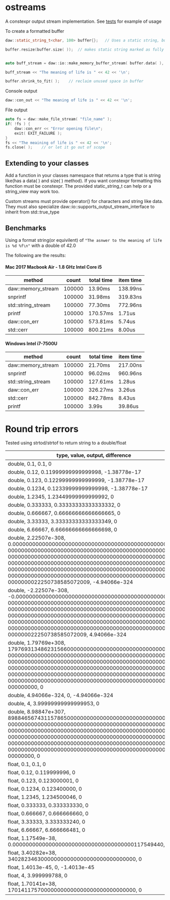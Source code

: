 # ostreams
A constexpr output stream implementation.  See [tests](https://github.com/beached/ostreams/tree/master/tests) for example of usage

To create a formatted buffer

```cpp
daw::static_string_t<char, 100> buffer{};   // Uses a static string, but any contiguous memory area is fine

buffer.resize(buffer.size( ));  // makes static string marked as fully used


auto buff_stream = daw::io::make_memory_buffer_stream( buffer.data( ), buffer.size( ) );    // create stream

buff_stream << "The meaning of life is " << 42 << '\n';

buffer.shrink_to_fit( );    // reclaim unused space in buffer
```
Console output
```cpp
daw::con_out << "The meaning of life is " << 42 << '\n';
```

File output
```cpp
auto fs = daw::make_file_stream( "file_name" );
if( !fs ) {
    daw::con_err << "Error opening file\n";
    exit( EXIT_FAILURE );
}
fs << "The meaining of life is " << 42 << '\n';
fs.close( );    // or let it go out of scope
```
## Extending to your classes
Add a function in your classes namespace that returns a type that is string like(has a data( ) and size( ) method).  If you want constexpr formatting this function must be constexpr.  The provided static_string_t can help or a string_view may work too.

Custom streams must provide operator() for characters and string like data.  They must also specialize daw::io::supports_output_stream_interface<T> to inherit from std::true_type


## Benchmarks
Using a format string(or equivilent) of `"The asnwer to the meaning of life is %d %f\n"` with a double of 42.0

The following are the results:
#### Mac 2017 Macbook Air - 1.8 GHz Intel Core i5 

| method             | count  | total time  | item time |
|--------------------|--------|-------------|-----------|
| daw::memory_stream | 100000 | 13.90ms     | 138.99ns  |
| snprintf           | 100000 | 31.98ms     | 319.83ns  |
| std::string_stream | 100000 | 77.30ms     | 772.96ns  |
| printf             | 100000 | 170.57ms    |   1.71us  |
| daw::con_err       | 100000 | 573.81ms    |   5.74us  |
| std::cerr          | 100000 | 800.21ms    |   8.00us  |

#### Windows Intel i7-7500U	

| method             | count  | total time  | item time |
|--------------------|--------|-------------|-----------|
| daw::memory_stream | 100000 |    21.70ms  | 217.00ns  |
| snprintf           | 100000 |    96.02ms  | 960.96ns  |
| std::string_stream | 100000 |   127.61ms  |   1.28us  |
| daw::con_err       | 100000 |   326.27ms  |   3.26us  |
| std::cerr          | 100000 |   842.78ms  |   8.43us  |
| printf             | 100000 |      3.99s  |  39.86us  |

# Round trip errors
Tested using strtod/strtof to return string to a double/float

| type, value, output, difference                                                                                                                                                                                                                                                                                                                                              | 
|------------------------------------------------------------------------------------------------------------------------------------------------------------------------------------------------------------------------------------------------------------------------------------------------------------------------------------------------------------------------------| 
| double, 0.1, 0.1, 0                                                                                                                                                                                                                                                                                                                                                          | 
| double, 0.12, 0.11999999999999998, -1.38778e-17                                                                                                                                                                                                                                                                                                                              | 
| double, 0.123, 0.12299999999999999, -1.38778e-17                                                                                                                                                                                                                                                                                                                             | 
| double, 0.1234, 0.12339999999999998, -1.38778e-17                                                                                                                                                                                                                                                                                                                            | 
| double, 1.2345, 1.23449999999999992, 0                                                                                                                                                                                                                                                                                                                                       | 
| double, 0.333333, 0.33333333333333332, 0                                                                                                                                                                                                                                                                                                                                     | 
| double, 0.666667, 0.66666666666666665, 0                                                                                                                                                                                                                                                                                                                                     | 
| double, 3.33333, 3.33333333333333349, 0                                                                                                                                                                                                                                                                                                                                      | 
| double, 6.66667, 6.66666666666666698, 0                                                                                                                                                                                                                                                                                                                                      | 
| double, 2.22507e-308, 0.0000000000000000000000000000000000000000000000000 00000000000000000000000000000000000000000000000000 00000000000000000000000000000000000000000000000000 00000000000000000000000000000000000000000000000000 00000000000000000000000000000000000000000000000000 00000000000000000000000000000000000000000000000000 0000000022250738585072009, -4.94066e-324  | 
| double, -2.22507e-308, -0.00000000000000000000000000000000000000000000000000 00000000000000000000000000000000000000000000000000 00000000000000000000000000000000000000000000000000 00000000000000000000000000000000000000000000000000 00000000000000000000000000000000000000000000000000 00000000000000000000000000000000000000000000000000 000000022250738585072009, 4.94066e-324 | 
| double, 1.79769e+308, 17976931348623156600000000000000000000000000000000 00000000000000000000000000000000000000000000000000 00000000000000000000000000000000000000000000000000 00000000000000000000000000000000000000000000000000 00000000000000000000000000000000000000000000000000 00000000000000000000000000000000000000000000000000 000000000, 0                               | 
| double, 4.94066e-324, 0, -4.94066e-324                                                                                                                                                                                                                                                                                                                                       | 
| double, 4, 3.99999999999999953, 0                                                                                                                                                                                                                                                                                                                                            | 
| double, 8.98847e+307, 89884656743115786500000000000000000000000000000000 00000000000000000000000000000000000000000000000000 00000000000000000000000000000000000000000000000000 00000000000000000000000000000000000000000000000000 00000000000000000000000000000000000000000000000000 00000000000000000000000000000000000000000000000000 00000000, 0                                | 
| float, 0.1, 0.1, 0                                                                                                                                                                                                                                                                                                                                                           | 
| float, 0.12, 0.119999996, 0                                                                                                                                                                                                                                                                                                                                                  | 
| float, 0.123, 0.123000001, 0                                                                                                                                                                                                                                                                                                                                                 | 
| float, 0.1234, 0.123400000, 0                                                                                                                                                                                                                                                                                                                                                | 
| float, 1.2345, 1.234500046, 0                                                                                                                                                                                                                                                                                                                                                | 
| float, 0.333333, 0.333333330, 0                                                                                                                                                                                                                                                                                                                                              | 
| float, 0.666667, 0.666666660, 0                                                                                                                                                                                                                                                                                                                                              | 
| float, 3.33333, 3.333333240, 0                                                                                                                                                                                                                                                                                                                                               | 
| float, 6.66667, 6.666666481, 0                                                                                                                                                                                                                                                                                                                                               | 
| float, 1.17549e-38, 0.0000000000000000000000000000000000000117549440, 0                                                                                                                                                                                                                                                                                                      | 
| float, 3.40282e+38, 340282346300000000000000000000000000000, 0                                                                                                                                                                                                                                                                                                               | 
| float, 1.4013e-45, 0, -1.4013e-45                                                                                                                                                                                                                                                                                                                                            | 
| float, 4, 3.999999788, 0                                                                                                                                                                                                                                                                                                                                                     | 
| float, 1.70141e+38, 170141175700000000000000000000000000000, 0                                                                                                                                                                                                                                                                                                               | 

